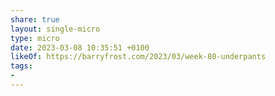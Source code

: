 ```yaml
---
share: true
layout: single-micro
type: micro
date: 2023-03-08 10:35:51 +0100
likeOf: https://barryfrost.com/2023/03/week-80-underpants
tags:
- 
---
```

